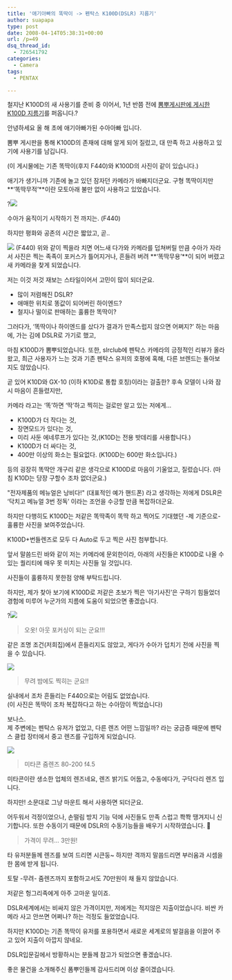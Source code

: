 ```yaml
---
title: '애기아빠의 똑딱이 -> 펜탁스 K100D(DSLR) 지름기'
author: suapapa
type: post
date: 2008-04-14T05:38:31+00:00
url: /p=49
dsq_thread_id:
  - 726541792
categories:
  - Camera
tags:
  - PENTAX

---
```

철지난 K100D의 새 사용기를 준비 중 이어서, 1년 반쯤 전에 [뽐뿌게시판에 게시한 K100D 지름기](http://www.ppomppu.co.kr/zboard/view.php?id=review&page=1&sn1=&divpage=1&sn=off&ss=on&sc=on&keyword=k100d&select_arrange=headnum&desc=asc&no=1987)를 퍼옵니다.?



안녕하세요 올 해 초에 애기아빠가된 수아아빠 입니다.

뽐뿌 게시판을 통해 K100D의 존재에 대해 알게 되어 질렀고, 대 만족 하고 사용하고 있기에 사용기를 남깁니다.

(이 게시물에는 기존 똑딱이(후지 F440)와 K100D의 사진이 같이 있습니다.)

애기가 생기니까 기존에 놀고 있던 잠자던 카메라가 바빠지더군요. 구형 똑딱이지만 **&#8216;똑딱무적&#8217;**이란 모토아래 불만 없이 사용하고 있었습니다.

?![](https://asset.homin.dev/blog/2008/04/sua_sleep.webp)

[](https://asset.homin.dev/blog/2008/04/sua_sleep.webp)수아가 움직이기 시작하기 전 까지는. (F440)

하지만 평화와 공존의 시간은 짧았고, 곧..

![](https://asset.homin.dev/blog/2008/04/sua_attack.webp)
(F440)
위와 같이 찍을라 치면 어느새 다가와 카메라를 덥쳐버릴 만큼 수아가 자라서 사진은 찍는 족족이 포커스가 틀어지거나, 흔들려 버려 **&#8216;똑딱무용&#8217;**이 되어 버렸고 새 카메라을 찾게 되었습니다.

저는 이것 저것 재보는 스타일이어서 고민이 많이 되더군요.

  * 많이 저렴해진 DSLR?
  * 애매한 위치로 똥값이 되어버린 하이엔드?
  * 철지나 떨이로 판매하는 훌륭한 똑딱이?

그러다가, &#8216;똑딱이나 하이엔드를 샀다가 결과가 만족스럽지 않으면 어쩌지?&#8217; 하는 마음에, 가는 김에 DSLR로 가기로 했고,

마침 K100D가 뽐뿌되었습니다. 또한, slrclub에 펜탁스 카메라의 긍정적인 리뷰가 올라왔고, 최근 사용자가 느는 것과 기존 펜탁스 유저의 호평에 혹해, 다른 브렌드는 돌아보지도 않았습니다.

곧 있어 K10D와 GX-10 (이하 K10D로 통합 호칭)이라는 걸출한? 후속 모델이 나와 잠시 마음이 흔들렸지만,

카메라 라고는 &#8216;똑&#8217;하면 &#8216;딱&#8217;하고 찍히는 걸로만 알고 있는 저에게&#8230;

  * K100D가 더 작다는 것,
  * 장면모드가 있다는 것,
  * 미리 사둔 에네루프가 있다는 것,(K10D는 전용 밧데리를 사용합니다.)
  * K100D가 더 싸다는 것,
  * 400만 이상의 화소는 필요없다. (K100D는 600만 화소입니다.)

등의 굉장히 똑딱안 개구리 같은 생각으로 K100D로 마음이 기울었고, 질렀습니다. (마침 K10D는 당장 구할수 조차 없더군요.)

"전자제품의 메뉴얼은 낭비다!" (대표적인 예가 핸드폰)
라고 생각하는 저에게 DSLR은 &#8216;닥치고 메뉴얼 3번 정독&#8217; 이라는 조언을 수긍할 만큼 복잡하더군요.

하지만 다행히도 K100D는 저같은 똑딱족이 똑딱 하고 찍어도 기대했던 -제 기준으로- 훌륭한 사진을 보여주었습니다.

K100D+번들렌즈로 모두 다 Auto로 두고 찍은 사진 첨부합니다.

앞서 말씀드린 바와 같이 저는 카메라에 문외한이라, 아래의 사진들은 K100D로 나올 수 있는 퀄리티에 매우 못 미치는 사진들 일 것입니다.

사진들이 훌륭하지 못한점 양해 부탁드립니다.

하지만, 제가 찾아 보기에 K100D로 저같은 초보가 찍은 &#8216;아기사진&#8217;은 구하기 힘들었더 경험에 미루어 누군가의 지름에 도움이 되었으면 좋겠습니다.

?![](https://asset.homin.dev/blog/2008/04/sua_focus.webp)

> 오옷! 아웃 포커싱이 되는 군요!!!

같은 조명 조건(저희집)에서 흔들리지도 않았고, 게다가 수아가 덥치기 전에 사진을 찍을 수 있습니다.

![](https://asset.homin.dev/blog/2008/04/sua_dad.webp)

> 무려 밤에도 찍히는 군요!!

실내에서 조차 흔들리는 F440으로는 어림도 없었습니다.  
(이 사진은 똑딱이 조차 복잡하다고 하는 수아맘이 찍었습니다)

보나스.  
제 주변에는 펜탁스 유저가 없었고, 다른 렌즈 어떤 느낌일까? 라는 궁금증 때문에 펜탁스 클럽 장터에서 중고 렌즈를 구입하게 되었습니다.

![](https://asset.homin.dev/blog/2008/04/imgp9148.webp)

> 미타콘 줌렌즈 80-200 f4.5

미타콘이란 생소한 업체의 렌즈네요, 렌즈 밝기도 어둡고, 수동에다가, 구닥다리 렌즈 입니다.

하지만! 소문대로 그냥 마운트 해서 사용하면 되더군요.

어두워서 걱정이었으나, 손떨림 방지 기능 덕에 사진들도 만족 스럽고 쫙쫙 땡겨지니 신기합니다. 또한 수동이기 때문에 DSLR의 수동기능들을 배우기 시작하였습니다. 🙂

> 가격이 무려&#8230; 3만원!

타 유저분들께 렌즈를 보여 드리면 시큰둥~ 하지만 격까지 말씀드리면 부러움과 시셈을 한 몸에 받게 됩니다.

토탈 -무려- 줌렌즈까지 포함하고서도 70만원이 채 들지 않았습니다.

저같은 헝그리족에게 아주 고마운 일이죠.

DSLR세계에서는 비싸지 않은 가격이지만, 저에게는 적지않은 지출이었습니다. 비싼 카메라 사고 안쓰면 어쩌나? 하는 걱정도 들었었습니다.

하지만 K100D는 기존 똑딱이 유저를 포용하면서 새로운 세계로의 발걸음을 이끌어 주고 있어 지출이 아깝지 않네요.

DSLR입문길에서 방황하시는 분들께 참고가 되었으면 좋겠습니다.

좋은 물건을 소개해주신 폼뿌인들께 감사드리며 이상 줄이겠습니다.